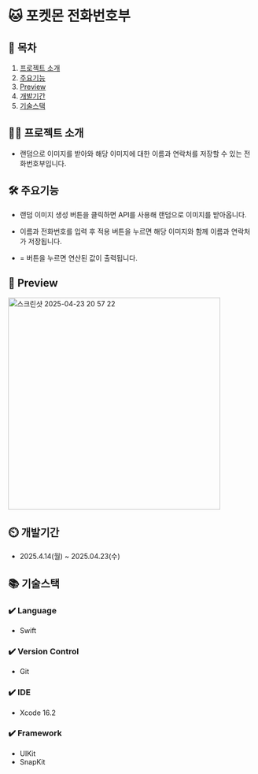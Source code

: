 # 🐱 포켓몬 전화번호부

## 📖 목차  
1. [프로젝트 소개](#프로젝트-소개)
2. [주요기능](#주요기능)
3. [Preview](#Preview)
4. [개발기간](#개발기간)
5. [기술스택](#기술스택)

    
## 👨‍🏫 프로젝트 소개
- 랜덤으로 이미지를 받아와 해당 이미지에 대한 이름과 연락처를 저장할 수 있는 전화번호부입니다.


## 🛠️ 주요기능

- 랜덤 이미지 생성 버튼을 클릭하면 API를 사용해 랜덤으로 이미지를 받아옵니다.

- 이름과 전화번호를 입력 후 적용 버튼을 누르면 해당 이미지와 함께 이름과 연락처가 저장됩니다.

- = 버튼을 누르면 연산된 값이 출력됩니다.


## 📢 Preview

<img width="431" alt="스크린샷 2025-04-23 20 57 22" src="https://github.com/user-attachments/assets/1c8aa9bb-a48d-43b7-a02b-0c0d057aecbf" />



## ⏲️ 개발기간
- 2025.4.14(월) ~ 2025.04.23(수)

## 📚️ 기술스택

### ✔️ Language
- Swift

### ✔️ Version Control
- Git
### ✔️ IDE
- Xcode 16.2

### ✔️ Framework
- UIKit
- SnapKit


